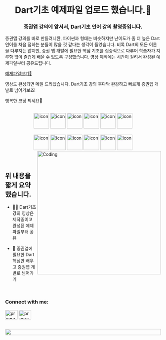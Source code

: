 <h1 align="center">Dart기초 예제파일 업로드 했습니다.🫡 </h1>
<h3 align="center">증권앱 강의에 앞서서, Dart기초 언어 강의 촬영중입니다.</h3>
<p>증권앱 강의를 바로 만들려니깐, 파이썬과 형태는 비슷하지만 난이도가 좀 더 높은 Dart언어를 처음 접하는 분들이 많을 것 같다는 생각이 들었습니다. 비록 Dart의 모든 이론을 다루지는 않지만, 증권 앱 개발에 필요한 핵심 기초를 집중적으로 다루어 학습자가 지루함 없이 즐겁게 배울 수 있도록 구성했습니다. 
영상 제작에는 시간이 걸려서 완성된 예제파일부터 공유드립니다.

 [예제파일보기🔗](https://github.com/programgarden/stock_sponsors/tree/main/%EC%A6%9D%EA%B6%8C%EC%95%B1%20%EB%A7%8C%EB%93%A4%EA%B8%B0%20%EC%A0%84%EC%97%90%20%EA%BC%AD%20%EC%95%8C%EC%95%84%EC%95%BC%ED%95%98%EB%8A%94%20Dart%EA%B8%B0%EC%B4%88/dart_basic
  )
 
영상도 완성되면 메일 드리겠습니다. Dart기초 강의 후다닥 완강하고 빠르게 증권앱 개발로 넘어가보죠!

행복한 코딩 되세요💫

</p>
<br>

<div align="center">
  <img src="https://techstack-generator.vercel.app/java-icon.svg" alt="icon" width="50" height="50" />
  <img src="https://techstack-generator.vercel.app/python-icon.svg" alt="icon" width="50" height="50" />
  <img src="https://techstack-generator.vercel.app/ts-icon.svg" alt="icon" width="50" height="50" />
  <img src="https://techstack-generator.vercel.app/js-icon.svg" alt="icon"width="50" height="50" />
  <img src="https://techstack-generator.vercel.app/react-icon.svg" alt="icon" width="50" height="50" />
 <img src="https://techstack-generator.vercel.app/mysql-icon.svg" alt="icon" width="50" height="50" />
</div>

<br>

<div align="center">
  <img src="https://techstack-generator.vercel.app/docker-icon.svg" alt="icon" width="50" height="50" />
  <img src="https://techstack-generator.vercel.app/aws-icon.svg" alt="icon" width="50" height="50" />
  <img src="https://techstack-generator.vercel.app/github-icon.svg" alt="icon" width="50" height="50" />
  <img src="https://techstack-generator.vercel.app/prettier-icon.svg" alt="icon" width="50" height="50" />
  <img src="https://techstack-generator.vercel.app/restapi-icon.svg" alt="icon" width="50" height="50" />
  <img src="https://techstack-generator.vercel.app/graphql-icon.svg" alt="icon" width="50" height="50" />
</div>

<img align="right" alt="Coding" width="400" src="https://user-images.githubusercontent.com/74038190/229223263-cf2e4b07-2615-4f87-9c38-e37600f8381a.gif">
<br><br>

## 위 내용을 짧게 요약했습니다.

- 👨‍💻 Dart기초 강의 영상은 제작중이고 완성된 예제파일부터 공유

- 🔭 증권앱에 필요한 Dart 핵심만 배우고 증권앱 개발로 넘어가기


<br>
<h3 align="left">Connect with me:</h3>
<p align="left">

<a href="https://cafe.naver.com/programgarden" target="blank"><img align="center" src="https://i.namu.wiki/i/U2ysc2OCRvOnHrQCz7-2AtwW2ssEKd4nYsoJvslRWf42G0Heuzvlckyc3sHHVjzb4o9D1ikU98B4LnOqUJEmvOy8bArfHeagQV1q9UIoUwtmwqGjoehcLSwALw0AudTstsfwp6pMHPmg_7hGGTb7gw.svg" alt="programgarden cafe" height="30" width="40" /></a> <a href="https://www.youtube.com/@programgarden" target="blank"><img align="center" src="https://raw.githubusercontent.com/rahuldkjain/github-profile-readme-generator/master/src/images/icons/Social/youtube.svg" alt="programgarden youtube" height="30" width="40" /></a>

</p>
<br>

<img src="https://i.imgur.com/dBaSKWF.gif" height="20" width="100%">